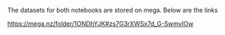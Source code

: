 The datasets for both notebooks are stored on mega. Below are the links

https://mega.nz/folder/1ONDhYJK#zs7G3rXWSx7d_G-SwmvIOw

